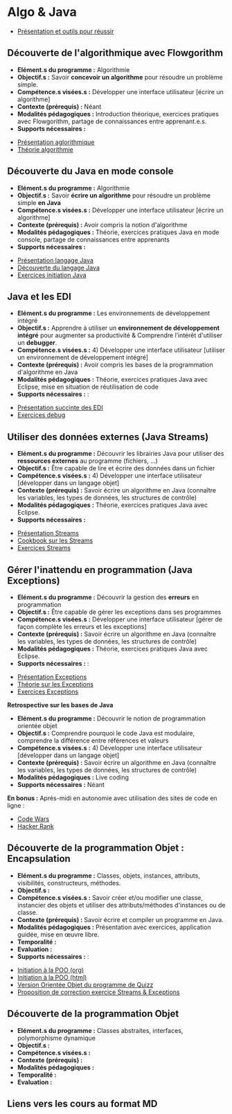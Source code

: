 # Algo & Java

- [Présentation et outils pour réussir](../presentation/tools_to_suceed.html)

## Découverte de l'algorithmique avec Flowgorithm

* **Elément.s du programme :** Algorithmie
* **Objectif.s :** Savoir **concevoir un algorithme** pour résoudre un problème simple.
* **Compétence.s visées.s :** Développer une interface utilisateur [écrire un algorithme]
* **Contexte (prérequis) :** Néant
* **Modalités pédagogiques :** Introduction théorique, exercices pratiques avec Flowgorithm, partage de connaissances entre apprenant.e.s.
* **Supports nécessaires :**

- [Présentation aglorithmique](../presentation/algo_basics.html)
- [Théorie algorithmie](../course/algo_basics.md)

## Découverte du Java en mode console

* **Elément.s du programme :** Algorithmie
* **Objectif.s :** Savoir **écrire un algorithme** pour résoudre un problème simple **en Java**
* **Compétence.s visées.s :** Développer une interface utilisateur [écrire un algorithme]
* **Contexte (prérequis) :** Avoir compris la notion d'algorithme
* **Modalités pédagogiques :** Théorie, exercices pratiques Java en mode console, partage de connaissances entre apprenants
* **Supports nécessaires :**

- [Présentation langage Java](../presentation/Algorithmique_Java.html)
- [Découverte du langage Java](../../1-bases/README.md)
- [Exercices initiation Java](../../1-bases/exercices.md)



##  Java et les EDI

* **Elément.s du programme :** Les environnements de développement intégré
* **Objectif.s :** Apprendre à utiliser un **environnement de développement intégré** pour augmenter sa productivité & Comprendre l’intérêt d'utiliser un **debugger**.
* **Compétence.s visées.s :** 4) Développer une interface utilisateur [utiliser un environnement de développement intégré]
* **Contexte (prérequis) :** Avoir compris les bases de la programmation d'algorithme en Java
* **Modalités pédagogiques :** Théorie, exercices pratiques Java avec Eclipse, mise en situation de réutilisation de code
* **Supports nécessaires :** :

- [Présentation succinte des EDI](../course/algo_java_edi.md)
- [Exercices debug](../exercices/algo_java_debug_ex.md)

## Utiliser des données externes (Java Streams)

* **Elément.s du programme :** Découvrir les librairies Java pour utiliser des **ressources externes** au programme (fichiers, ...)
* **Objectif.s :** Être capable de lire et écrire des données dans un fichier
* **Compétence.s visées.s :** 4) Développer une interface utilisateur [développer dans un langage objet]
* **Contexte (prérequis) :** Savoir écrire un algorithme en Java (connaître les variables, les types de données, les structures de contrôle)
* **Modalités pédagogiques :** Théorie, exercices pratiques Java avec Eclipse.
* **Supports nécessaires :**

- [Présentation Streams](../presentation/java_streams.html)
- [Cookbook sur les Streams](../course/java_streams.md)
- [Exercices Streams](../exercices/java_streams_ex.md)

## Gérer l'inattendu en programmation (Java Exceptions)

* **Elément.s du programme :** Découvrir la gestion des **erreurs** en programmation
* **Objectif.s :** Être capable de gérer les exceptions dans ses programmes
* **Compétence.s visées.s :** Développer une interface utilisateur [gérer de façon complète les erreurs et les exceptions]
* **Contexte (prérequis) :** Savoir écrire un algorithme en Java (connaître les variables, les types de données, les structures de contrôle)
* **Modalités pédagogiques :** Théorie, exercices pratiques Java avec Eclipse.
* **Supports nécessaires :** :

- [Présentation Exceptions](../presentation/java_exceptions.html)
- [Théorie sur les Exceptions](../course/java_exceptions.md)
- [Exercices Exceptions](../exercices/java_exceptions_ex.md)


**Retrospective sur les bases de Java**
* **Elément.s du programme :** Découvrir le notion de programmation orientée objet
* **Objectif.s :** Comprendre pourquoi le code Java est modulaire, comprendre la différence entre références et valeurs
* **Compétence.s visées.s :** 4) Développer une interface utilisateur [développer dans un langage objet]
* **Contexte (prérequis) :** Savoir écrire un algorithme en Java (connaître les variables, les types de données, les structures de contrôle)
* **Modalités pédagogiques :** Live coding
* **Supports nécessaires :** Néant

**En bonus :** Après-midi en autonomie avec utilisation des sites de code en ligne :

- [Code Wars](https://www.codewars.com)
- [Hacker Rank](https://www.hackerrank.com)

## Découverte de la programmation Objet : Encapsulation
* **Elément.s du programme :** Classes, objets, instances, attributs, visibilités, constructeurs, méthodes.
* **Objectif.s :**
* **Compétence.s visées.s :** Savoir créer et/ou modifier une classe, instancier des objets et utiliser des attributs/méthodes d'instances ou de classe.
* **Contexte (prérequis) :** Savoir écrire et compiler un programme en Java.
* **Modalités pédagogiques :** Présentation avec exercices, application guidée, mise en œuvre libre.
* **Temporalité :** 
* **Evaluation :** 
* **Supports nécessaires :** :

- [Initiation à la POO (org)](../course/Initiation_POO.org)
- [Initiation à la POO (html)](../presentation/Initiation_POO.html)
- [Version Orientée Objet du programme de Quizz](../resources/initiation_poo)
- [Proposition de correction exercice Streams & Exceptions](../resources/java_streams/FoodDB.java)

##  Découverte de la programmation Objet
* **Elément.s du programme :** Classes abstraites, interfaces, polymorphisme dynamique
* **Objectif.s :**
* **Compétence.s visées.s :**
* **Contexte (prérequis) :**
* **Modalités pédagogiques :** 
* **Temporalité :** 
* **Evaluation :**


## Liens vers les cours au format MD